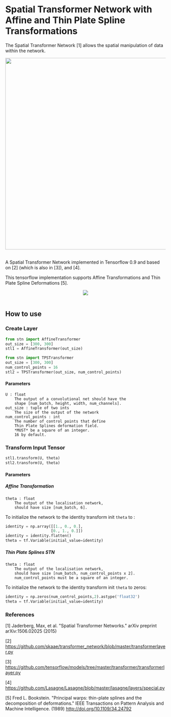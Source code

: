 # Spatial Transformer Network with Affine and Thin Plate Spline Transformations

The Spatial Transformer Network [1] allows the spatial manipulation of data within the network.

<div align="center">
  <img width="600px" src="http://i.imgur.com/ExGDVul.png"><br><br>
</div>

A Spatial Transformer Network implemented in Tensorflow 0.9 and based on [2] \(which is also in [3]\), and [4].

This tensorflow implementation supports Affine Transformations and Thin Plate Spline Deformations [5].


<div align="center">
  <img src="http://i.imgur.com/gfqLV3f.png"><br><br>
</div>

## How to use

### Create Layer

```python
from stn import AffineTransformer
out_size = [300, 300]
stl1 = AffineTransformer(out_size)
```

```python
from stn import TPSTransformer
out_size = [300, 300]
num_control_points = 16 
stl2 = TPSTransformer(out_size, num_control_points)
```

#### Parameters
    U : float 
        The output of a convolutional net should have the
        shape [num_batch, height, width, num_channels]. 
    out_size : tuple of two ints
        The size of the output of the network
    num_control_points : int
        The number of control points that define 
        Thin Plate Splines deformation field. 
        *MUST* be a square of an integer. 
        16 by default.

### Transform Input Tensor

```python
stl1.transform(U, theta)
stl2.transform(U, theta)
```

#### Parameters
##### Affine Transformation
    theta : float   
        The output of the localisation network,
        should have size [num_batch, 6].

To initialize the network to the identity transform init ``theta`` to :
```python
identity = np.array([[1., 0., 0.],
                    [0., 1., 0.]]) 
identity = identity.flatten()
theta = tf.Variable(initial_value=identity)
```        

##### Thin Plate Splines STN
    theta : float   
        The output of the localisation network,
        should have size [num_batch, num_control_points x 2].
        num_control_points must be a square of an integer.
        
To initialize the network to the identity transform init ``theta`` to zeros:
```python
identity = np.zeros(num_control_points,2).astype('float32')
theta = tf.Variable(initial_value=identity)
```        

### References

[1] Jaderberg, Max, et al. "Spatial Transformer Networks." 
    arXiv preprint arXiv:1506.02025 (2015)

[2] https://github.com/skaae/transformer_network/blob/master/transformerlayer.py

[3] https://github.com/tensorflow/models/tree/master/transformer/transformerlayer.py

[4] https://github.com/Lasagne/Lasagne/blob/master/lasagne/layers/special.py

[5] Fred L. Bookstein. "Principal warps: thin-plate splines and the decomposition of deformations."
    IEEE Transactions on Pattern Analysis and Machine Intelligence. (1989)
    http://doi.org/10.1109/34.24792

